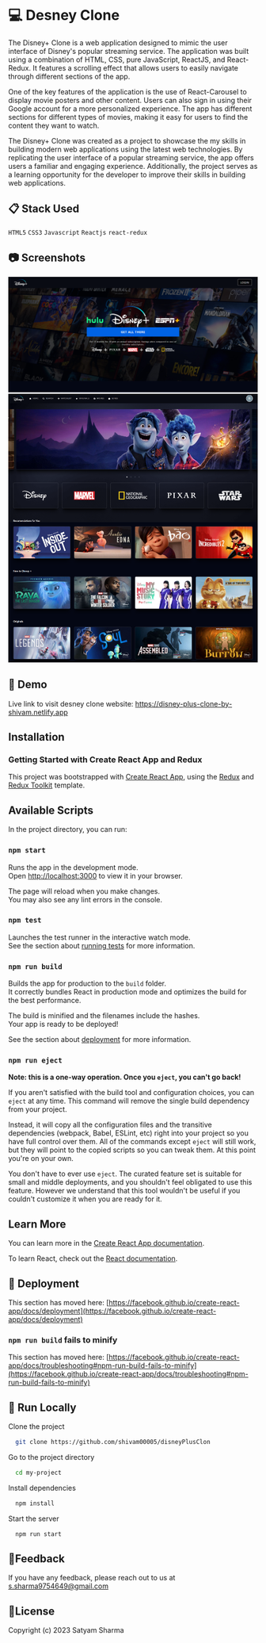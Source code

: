 
# :computer: Desney Clone

The Disney+ Clone is a web application designed to mimic the user interface of Disney's popular streaming service. The application was built using a combination of HTML, CSS, pure JavaScript, ReactJS, and React-Redux. It features a scrolling effect that allows users to easily navigate through different sections of the app.

One of the key features of the application is the use of React-Carousel to display movie posters and other content. Users can also sign in using their Google account for a more personalized experience. The app has different sections for different types of movies, making it easy for users to find the content they want to watch.

The Disney+ Clone was created as a project to showcase the my skills in building modern web applications using the latest web technologies. By replicating the user interface of a popular streaming service, the app offers users a familiar and engaging experience. Additionally, the project serves as a learning opportunity for the developer to improve their skills in building web applications.

## :clipboard: Stack Used

` HTML5 `
` CSS3 `
` Javascript `
` Reactjs `
` react-redux `



## :camera: Screenshots

<img src="https://raw.githubusercontent.com/shivam00005/disneyPlusClone/main/landing%20page.png" alt="landing page">
<img src="https://github.com/shivam00005/disneyPlusClone/blob/main/home-page.png" alt="home page">



## :information_desk_person: Demo

Live link to visit desney clone website: https://disney-plus-clone-by-shivam.netlify.app



## Installation

### Getting Started with Create React App and Redux

This project was bootstrapped with [Create React App](https://github.com/facebook/create-react-app), using the [Redux](https://redux.js.org/) and [Redux Toolkit](https://redux-toolkit.js.org/) template.

## Available Scripts

In the project directory, you can run:

### `npm start`

Runs the app in the development mode.\
Open [http://localhost:3000](http://localhost:3000) to view it in your browser.

The page will reload when you make changes.\
You may also see any lint errors in the console.

### `npm test`

Launches the test runner in the interactive watch mode.\
See the section about [running tests](https://facebook.github.io/create-react-app/docs/running-tests) for more information.

### `npm run build`

Builds the app for production to the `build` folder.\
It correctly bundles React in production mode and optimizes the build for the best performance.

The build is minified and the filenames include the hashes.\
Your app is ready to be deployed!

See the section about [deployment](https://facebook.github.io/create-react-app/docs/deployment) for more information.

### `npm run eject`

**Note: this is a one-way operation. Once you `eject`, you can't go back!**

If you aren't satisfied with the build tool and configuration choices, you can `eject` at any time. This command will remove the single build dependency from your project.

Instead, it will copy all the configuration files and the transitive dependencies (webpack, Babel, ESLint, etc) right into your project so you have full control over them. All of the commands except `eject` will still work, but they will point to the copied scripts so you can tweak them. At this point you're on your own.

You don't have to ever use `eject`. The curated feature set is suitable for small and middle deployments, and you shouldn't feel obligated to use this feature. However we understand that this tool wouldn't be useful if you couldn't customize it when you are ready for it.

## Learn More

You can learn more in the [Create React App documentation](https://facebook.github.io/create-react-app/docs/getting-started).

To learn React, check out the [React documentation](https://reactjs.org/).

## :wrench: Deployment

This section has moved here: [https://facebook.github.io/create-react-app/docs/deployment](https://facebook.github.io/create-react-app/docs/deployment)

### `npm run build` fails to minify

This section has moved here: [https://facebook.github.io/create-react-app/docs/troubleshooting#npm-run-build-fails-to-minify](https://facebook.github.io/create-react-app/docs/troubleshooting#npm-run-build-fails-to-minify)


## :satellite: Run Locally

Clone the project

```bash
  git clone https://github.com/shivam00005/disneyPlusClon
```

Go to the project directory

```bash
  cd my-project
```

Install dependencies

```bash
  npm install
```

Start the server

```bash
  npm run start
```




## :email:Feedback

If you have any feedback, please reach out to us at s.sharma9754649@gmail.com


## :scroll:License

Copyright (c) 2023 Satyam Sharma

